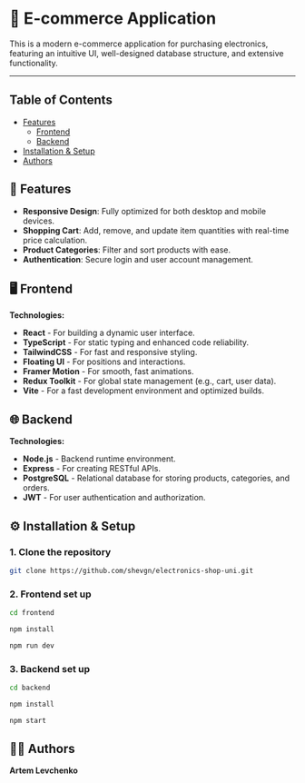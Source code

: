 # 🛒 E-commerce Application

This is a modern e-commerce application for purchasing electronics, featuring an intuitive UI, well-designed database structure, and extensive functionality.

---

## Table of Contents

- [Features](#-features)
  - [Frontend](#-frontend)
  - [Backend](#-backend)
- [Installation & Setup](#-installation--setup)
- [Authors](#-authors)

## 🚀 Features

- **Responsive Design**: Fully optimized for both desktop and mobile devices.
- **Shopping Cart**: Add, remove, and update item quantities with real-time price calculation.
- **Product Categories**: Filter and sort products with ease.
- **Authentication**: Secure login and user account management.

## 🖥️ Frontend

**Technologies:**

- **React** - For building a dynamic user interface.
- **TypeScript** - For static typing and enhanced code reliability.
- **TailwindCSS** - For fast and responsive styling.
- **Floating UI** - For positions and interactions.
- **Framer Motion** - For smooth, fast animations.
- **Redux Toolkit** - For global state management (e.g., cart, user data).
- **Vite** - For a fast development environment and optimized builds.

## 🌐 Backend

**Technologies:**

- **Node.js** - Backend runtime environment.
- **Express** - For creating RESTful APIs.
- **PostgreSQL** - Relational database for storing products, categories, and orders.
- **JWT** - For user authentication and authorization.

## ⚙️ Installation & Setup

### 1. Clone the repository

```bash
git clone https://github.com/shevgn/electronics-shop-uni.git
```

### 2. Frontend set up

```bash
cd frontend

npm install

npm run dev
```

### 3. Backend set up

```bash
cd backend

npm install

npm start
```

## 👨‍💻 Authors

**Artem Levchenko**
